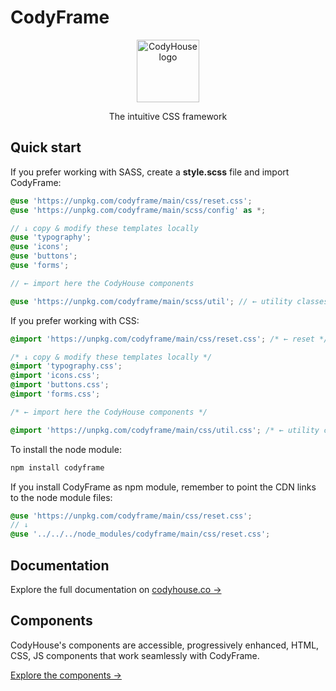 # CodyFrame

<p align="center">
  <a href="https://codyhouse.co/ds/docs/framework">
    <img src="https://raw.githubusercontent.com/codyhouse/codyframe/master/main/img/logo.png" alt="CodyHouse logo" width="100" height="100">
  </a>
</p>

<p align="center">
  The intuitive CSS framework
</p>

## Quick start

If you prefer working with SASS, create a **style.scss** file and import CodyFrame:

```scss
@use 'https://unpkg.com/codyframe/main/css/reset.css';
@use 'https://unpkg.com/codyframe/main/scss/config' as *;

// ↓ copy & modify these templates locally
@use 'typography';
@use 'icons';
@use 'buttons';
@use 'forms';

// ← import here the CodyHouse components

@use 'https://unpkg.com/codyframe/main/scss/util'; // ← utility classes
````

If you prefer working with CSS:

```css
@import 'https://unpkg.com/codyframe/main/css/reset.css'; /* ← reset */

/* ↓ copy & modify these templates locally */
@import 'typography.css';
@import 'icons.css';
@import 'buttons.css';
@import 'forms.css';

/* ← import here the CodyHouse components */

@import 'https://unpkg.com/codyframe/main/css/util.css'; /* ← utility classes */
```

To install the node module:

```sh
npm install codyframe
```

If you install CodyFrame as npm module, remember to point the CDN links to the node module files:

```scss
@use 'https://unpkg.com/codyframe/main/css/reset.css';
// ↓
@use '../../../node_modules/codyframe/main/css/reset.css';
```

## Documentation

Explore the full documentation on [codyhouse.co →](https://codyhouse.co/ds/docs/framework)

## Components

CodyHouse's components are accessible, progressively enhanced, HTML, CSS, JS components that work seamlessly with CodyFrame.

[Explore the components →](https://codyhouse.co/ds/components)